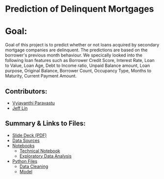 # Prediction of Delinquent Mortgages

# Goal:
Goal of this project is to predict whether or not loans acquired by secondary mortgage companies are delinquent. The predictions are based on the borrower's previous month behaviour. We specically looked into the following loan features such as Borrower Credit Score, Interest Rate, Loan to Value, Loan Age, Debt to Income ratio, Unpaid Balance amount, Loan purpose, Original Balance, Borrower Count, Occupancy Type, Months to Maturity, Current Payment Amount.

## Contributors:
- [Vyjayanthi Paravastu](https://github.com/vyjayanthipp)
- [Jeff Lin](https://github.com/jleifnf)

## Summary & Links to Files:
- [Slide Deck (PDF)]()
- [Data Sources](data/)
- [Notebooks](notebooks/)
    - [Technical Notebook](notebooks/)
    - [Exploratory Data Analysis](notebooks/)
- [Python Files](python_files/)
    - [Data Cleaning](python_files/)
	- [Model](python_files/)
    
    


